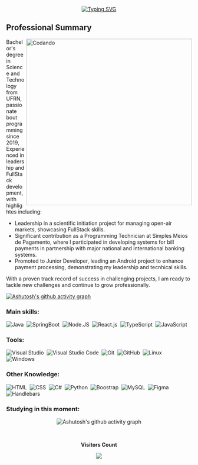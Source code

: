 <div align="center">

[![Typing SVG](https://readme-typing-svg.herokuapp.com?font=Fira+Code&weight=950&size=32&pause=1000&center=true&vCenter=true&random=false&width=600&height=90&lines=--------+Hello+World!+--------;I'm+Yuri+Pedrosa+de+Oliveira;Full+Stack+Developer;Specialized+in+Web+and+Mobile)](https://git.io/typing-svg)

</div>

## Professional Summary

<div>

<img align="right" alt="Codando" width="450" src = "https://media.giphy.com/media/v1.Y2lkPTc5MGI3NjExZm5raXhsejRwM3lmbXF3Y3A4M3pkeHplY3BoYnk3dnluZmRuajM0bCZlcD12MV9pbnRlcm5hbF9naWZfYnlfaWQmY3Q9Zw/1GEATImIxEXVR79Dhk/giphy.gif">

Bachelor's degree in Science and Technology from UFRN, passionate bout programming since 2019, Experienced in leadership and FullStack development, with highlightes including:

- Leadership in a scientific initiation project for managing open-air markets, showcasing FullStack skills.
- Significant contribution as a Programming Technician at Simples Meios de Pagamento, where I participated in developing systems for bill payments in partnership with major national and international banking systems.
- Promoted to Junior Developer, leading an Android project to enhance payment processing, demonstrating my leadership and tecnhical skills.

With a proven track record of success in challenging projects, I am ready to tackle new challenges and continue to grow professionally.

</div>

[![Ashutosh's github activity graph](https://github-readme-activity-graph.vercel.app/graph?username=pedrosayuri&bg_color=000000&color=B0E0E6&line=07e9a5&point=0a855c&area=true&hide_border=true)](https://github.com/ashutosh00710/github-readme-activity-graph)

### Main skills:
![Java](https://img.shields.io/badge/-JAVA-0D1117?style=for-the-badge&logo=JAVA&labelColor=0D1117)&nbsp;
![SpringBoot](https://img.shields.io/badge/-Spring%20Boot-0D1117?style=for-the-badge&logo=springboot&labelColor=0D1117)&nbsp;
![Node.JS](https://img.shields.io/badge/-Node.JS-0D1117?style=for-the-badge&logo=node.js&labelColor=0D1117&textColor=0D1117)&nbsp;
![React.js](https://img.shields.io/badge/-React.js-0D1117?style=for-the-badge&logo=react&labelColor=0D1117)&nbsp;
![TypeScript](https://img.shields.io/badge/-TypeScript-0D1117?style=for-the-badge&logo=typescript&labelColor=0D1117&textColor=0D1117)&nbsp;
![JavaScript](https://img.shields.io/badge/-JavaScript-0D1117?style=for-the-badge&logo=javascript&labelColor=0D1117&textColor=0D1117)&nbsp;
 
### Tools:
![Visual Studio](https://img.shields.io/badge/-Visual%20Studio-0D1117?style=for-the-badge&logo=visual-studio&logoColor=C8A2C8&labelColor=0D1117)&nbsp;
![Visual Studio Code](https://img.shields.io/badge/-Visual%20Studio%20Code-0D1117?style=for-the-badge&logo=visual-studio-code&logoColor=0D1117&labelColor=0D1117)&nbsp;
![Git](https://img.shields.io/badge/-Git-0D1117?style=for-the-badge&logo=git&labelColor=0D1117)&nbsp;
![GitHub](https://img.shields.io/badge/-GitHub-0D1117?style=for-the-badge&logo=github&labelColor=0D1117)&nbsp;
![Linux](https://img.shields.io/badge/-Linux-0D1117?style=for-the-badge&logo=linux&labelColor=0D1117)&nbsp;
![Windows](https://img.shields.io/badge/-Windows-0D1117?style=for-the-badge&logo=windows&labelColor=0D1117)&nbsp;
 
### Other Knowledge:
![HTML](https://img.shields.io/badge/-HTML-0D1117?style=for-the-badge&logo=html5&labelColor=0D1117)&nbsp;
![CSS](https://img.shields.io/badge/-CSS-0D1117?style=for-the-badge&logo=CSS3&logoColor=1572B6&labelColor=0D1117)&nbsp;
![C#](https://img.shields.io/badge/-cSharp-0D1117?style=for-the-badge&logo=csharp&logoColor=purple&labelColor=0D1117)&nbsp; 
![Python](https://img.shields.io/badge/-python-0D1117?style=for-the-badge&logo=python&logoColor=1572B6&labelColor=0D1117)&nbsp;
![Boostrap](https://img.shields.io/badge/-boostrap-0D1117?style=for-the-badge&logo=bootstrap&labelColor=0D1117)&nbsp;
![MySQL](https://img.shields.io/badge/-mysql-0D1117?style=for-the-badge&logo=mysql&labelColor=0D1117)&nbsp;
![Figma](https://img.shields.io/badge/-figma-0D1117?style=for-the-badge&logo=figma&labelColor=0D1117)&nbsp;
![Handlebars](https://img.shields.io/badge/-handlebars-0D1117?style=for-the-badge&logo=handlebars&labelColor=0D1117)&nbsp;
  
### Studying in this moment:

<div align="center" >
  
![Ashutosh's github activity graph](https://ssr-contributions-svg.vercel.app/_/pedrosayuri?chart=3dbar&gap=0.6&scale=2&flatten=2&animation=wave&animation_duration=1&animation_delay=0.05&animation_amplitude=20&animation_frequency=0.5&animation_wave_center=10_0&format=svg&weeks=30&theme=blue) 

</div>

<div align="center">
<br><p align="centre"><b>Visitors Count</b></p>  
<p align="center"><img align="center" src="https://profile-counter.glitch.me/{pedrosayuri}/count.svg" /></p> 
<br></div>
